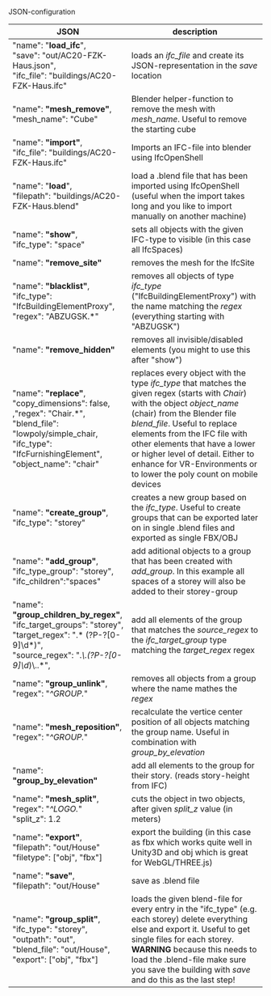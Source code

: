 JSON-configuration

|JSON|description|
|---|---|
|"name": "**load_ifc**",<br/> "save": "out/AC20-FZK-Haus.json",<br/> "ifc_file": "buildings/AC20-FZK-Haus.ifc"|loads an *ifc_file* and create its JSON-representation in the *save* location|
|"name": **"mesh_remove"**, <br/>"mesh_name": "Cube"|Blender helper-function to remove the mesh with *mesh_name*. Useful to remove the starting cube|
|"name": **"import"**, <br/>"ifc_file": "buildings/AC20-FZK-Haus.ifc"|Imports an IFC-file into blender using IfcOpenShell|
|"name": "**load**",<br/>"filepath": "buildings/AC20-FZK-Haus.blend"|load a .blend file that has been imported using IfcOpenShell (useful when the import takes long and you like to import manually on another machine)|
|"name": **"show"**,<br/>"ifc_type": "space"|sets all objects with the given IFC-type to visible (in this case all IfcSpaces)|
|"name": **"remove_site"**|removes the mesh for the IfcSite|
|"name": **"blacklist"**,<br/>"ifc_type": "IfcBuildingElementProxy",<br/>"regex": "ABZUGSK.*"|removes all objects of type *ifc_type* ("IfcBuildingElementProxy") with the name matching the *regex* (everything starting with "ABZUGSK")|
|"name": **"remove_hidden"**|removes all invisible/disabled elements (you might to use this after "show")|
|"name": **"replace"**,<br/> "copy_dimensions": false,<br/>,"regex": "Chair.*",<br/> "blend_file": "lowpoly/simple_chair,<br/> "ifc_type": "IfcFurnishingElement",<br/>"object_name": "chair"|replaces every object with the type *ifc_type* that matches the given regex (starts with *Chair*) with the object *object_name* (chair) from the Blender file *blend_file*. Useful to replace elements from the IFC file with other elements that have a lower or higher level of detail. Either to enhance for VR-Environments or to lower the poly count on mobile devices|
|"name": **"create_group"**,<br/> "ifc_type": "storey"|creates a new group based on the *ifc_type*. Useful to create groups that can be exported later on in single .blend files and exported as single FBX/OBJ|
|"name": **"add_group"**,<br/> "ifc_type_group": "storey",<br/>"ifc_children":"spaces"|add aditional objects to a group that has been created with *add_group*. In this example all spaces of a storey will also be added to their storey-group|
|"name": **"group_children_by_regex"**,<br/>    "ifc_target_groups": "storey",<br/>"target_regex": ".* (?P<name>-?[0-9]\\d*)",<br/>"source_regex": ".*\\.(?P<name>-?[0-9]\\d*)\\..*",|add all elements of the group that matches the *source_regex* to the *ifc_target_group* type matching the *target_regex* regex|
|"name": **"group_unlink"**,<br/> "regex": "*^GROUP.*"|removes all objects from a group where the name mathes the *regex*|
|"name": **"mesh_reposition"**,<br/> "regex": "*^GROUP.*"|recalculate the vertice center position of all objects matching the group name. Useful in combination with *group_by_elevation*|
|"name": **"group_by_elevation"**|add all elements to the group for their story. (reads story-height from IFC)|
|"name": **"mesh_split"**,<br/> "regex": "*^LOGO.*"<br/>"split_z": 1.2|cuts the object in two objects, after given *split_z* value (in meters)|
|"name": **"export"**,<br/> "filepath": "out/House"<br/>"filetype": ["obj", "fbx"]|export the building (in this case as fbx which works quite well in Unity3D and obj which is great for WebGL/THREE.js)|
|"name": **"save"**,<br/> "filepath": "out/House"|save as .blend file|
|"name": **"group_split"**,<br/>"ifc_type": "storey",<br/>"outpath": "out",<br/>"blend_file": "out/House",<br/>"export": ["obj", "fbx"]|loads the given blend-file for every entry in the "ifc_type" (e.g. each storey) delete everything else and export it. Useful to get single files for each storey. **WARNING** because this needs to load the .blend-file make sure you save the building with *save* and do this as the last step!|
